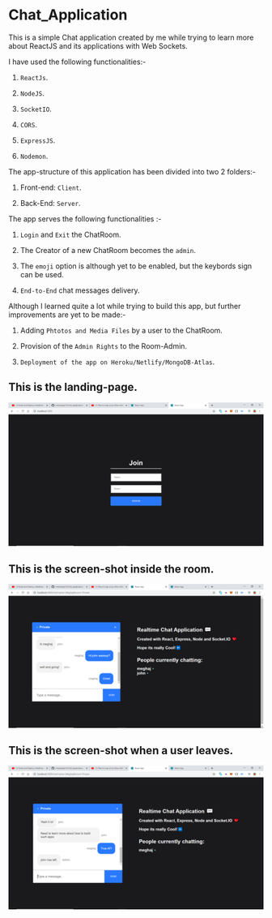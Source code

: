 # Chat_Application

This is a simple Chat application created by me while trying to learn more about ReactJS and its applications with Web Sockets.

I have used the following functionalities:-

1. `ReactJs`.

2. `NodeJS`.

3. `SocketIO`.

4. `CORS`.

5. `ExpressJS`.

6. `Nodemon`.


The app-structure of this application has been divided into two 2 folders:-

1. Front-end: `Client`.

2. Back-End: `Server`.

The app serves the following functionalities :-

1. `Login` and `Exit` the ChatRoom.

2. The Creator of a new ChatRoom becomes the `admin`.

3. The `emoji` option is although yet to be enabled, but the keybords sign can be used.

4. `End-to-End` chat messages delivery.

Although I learned quite a lot while trying to build this app, but further improvements are yet to be made:-

1. Adding `Phtotos and Media Files` by a user to the ChatRoom.

2. Provision of the `Admin Rights` to the Room-Admin.

3. `Deployment of the app on Heroku/Netlify/MongoDB-Atlas`.

## This is the landing-page.
<img src="pictures/login.png">


## This is the screen-shot inside the room.
<img src="pictures/room1.png">



## This is the screen-shot when a user leaves.
<img src="pictures/userleft.png">
